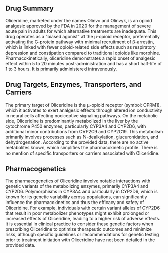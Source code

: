 ## Drug Summary
Oliceridine, marketed under the names Olinvo and Olinvyk, is an opioid analgesic approved by the FDA in 2020 for the management of severe acute pain in adults for which alternative treatments are inadequate. This drug operates as a "biased agonist" at the μ-opioid receptor, preferentially activating the G-protein pathway with minimal recruitment of β-arrestin, which is linked with fewer opioid-related side effects such as respiratory depression and constipation compared to traditional opioids like morphine. Pharmacokinetically, oliceridine demonstrates a rapid onset of analgesic effect within 5 to 20 minutes post-administration and has a short half-life of 1 to 3 hours. It is primarily administered intravenously.

## Drug Targets, Enzymes, Transporters, and Carriers
The primary target of Oliceridine is the μ-opioid receptor (symbol: OPRM1), which it activates to exert analgesic effects through altered ion conductivity in neural cells affecting nociceptive signaling pathways. On the metabolic side, Oliceridine is predominantly metabolized in the liver by the cytochrome P450 enzymes, particularly CYP3A4 and CYP2D6, with additional minor contributions from CYP2C9 and CYP2C19. This metabolism primarily involves processes such as N-dealkylation, glucuronidation, and dehydrogenation. According to the provided data, there are no active metabolites known, which simplifies the pharmacokinetic profile. There is no mention of specific transporters or carriers associated with Oliceridine.

## Pharmacogenetics
The pharmacogenetics of Oliceridine involve notable interactions with genetic variants of the metabolizing enzymes, primarily CYP3A4 and CYP2D6. Polymorphisms in CYP3A4 and particularly in CYP2D6, which is known for its genetic variability across populations, can significantly influence the pharmacokinetics and thus the efficacy and safety of Oliceridine. For example, individuals with certain variant alleles of CYP2D6 that result in poor metabolizer phenotypes might exhibit prolonged or increased effects of Oliceridine, leading to a higher risk of adverse effects. It is essential in clinical practice to consider these genetic factors when prescribing Oliceridine to optimize therapeutic outcomes and minimize risks, although specific guidelines or recommendations for genetic testing prior to treatment initiation with Oliceridine have not been detailed in the provided data.